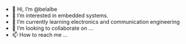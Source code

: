 - 👋 Hi, I’m @belalbe
- 👀 I’m interested in embedded systems.
- 🌱 I’m currently learning electronics and communication engineering
- 💞️ I’m looking to collaborate on ...
- 📫 How to reach me ...

<!---
belalbe/belalbe is a ✨ special ✨ repository because its `README.md` (this file) appears on your GitHub profile.
You can click the Preview link to take a look at your changes.
--->
